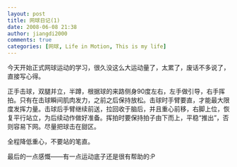 ```yaml
---
layout: post
title: 网球日记(1)
date: 2008-06-08 21:38
author: jiangdi2000
comments: true
categories: [网球, Life in Motion, This is my life]
---
```

今天开始正式网球运动的学习，很久没这么大运动量了，太累了，废话不多说了，直接写心得。

正手击球，双腿并立，半蹲，根据球的来路侧身90度左右，左手做引导，右手挥拍。只有在击球瞬间肌肉发力，之前之后保持放松。击球时手臂要直，才能最大限度发挥力量。击球后手臂继续前送，拉回收于脑后，并且重心前移，右脚上位，恢复平行站立，为后续动作做好准备。挥拍时要保持拍子由下而上，平稳“推出”，否则容易下网。尽量把球击在甜区。

全程降低重心，不要站的笔直。

最后的一点感慨——有一点运动底子还是很有帮助的:P
